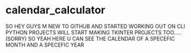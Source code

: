 # calendar_calculator
SO HEY GUYS M NEW TO GITHUB AND STARTED WORKING OUT ON CLI PYTHON PROJECTS WILL START MAKING TKINTER PROJECTS TOO.....(SORRY)
SO YEAH HERE U CAN SEE THE CALENDAR OF A SPECEFIC MONTH AND A SPECEFIC YEAR
